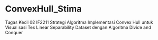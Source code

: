 # ConvexHull_Stima
Tugas Kecil 02 IF2211 Strategi Algoritma Implementasi Convex Hull untuk Visualisasi Tes Linear Separability Dataset dengan Algoritma Divide and Conquer
